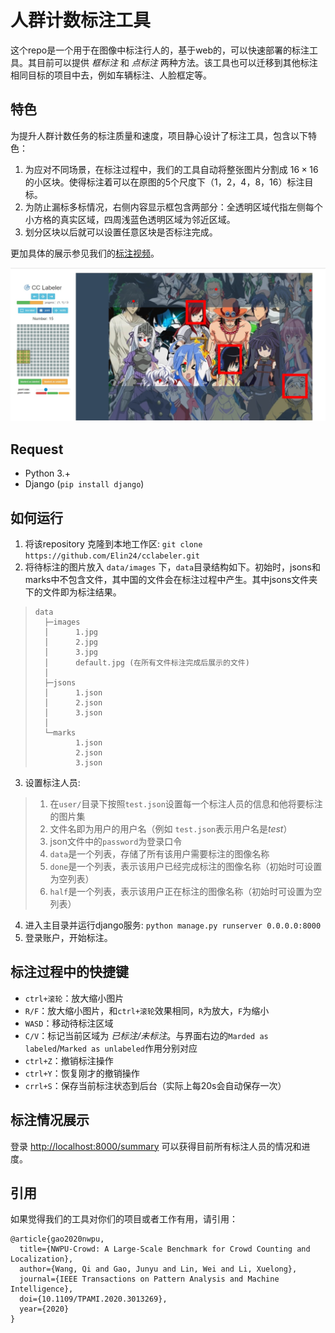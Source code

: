 # 人群计数标注工具

这个repo是一个用于在图像中标注行人的，基于web的，可以快速部署的标注工具。其目前可以提供 *框标注* 和 *点标注* 两种方法。该工具也可以迁移到其他标注相同目标的项目中去，例如车辆标注、人脸框定等。


## 特色
为提升人群计数任务的标注质量和速度，项目静心设计了标注工具，包含以下特色：
1. 为应对不同场景，在标注过程中，我们的工具自动将整张图片分割成 $16 \times 16$ 的小区块。使得标注着可以在原图的5个尺度下（1，2，4，8，16）标注目标。
2. 为防止漏标多标情况，右侧内容显示框包含两部分：全透明区域代指左侧每个小方格的真实区域，四周浅蓝色透明区域为邻近区域。
3. 划分区块以后就可以设置任意区块是否标注完成。

更加具体的展示参见我们的[标注视频](https://www.youtube.com/watch?v=U4Vc6bOPxm0&authuser=0)。

![exhibitation](readmeimg/cclabel.jpg)

## Request

- Python 3.+
- Django (`pip install django`)

## 如何运行

1. 将该repository 克隆到本地工作区: `git clone https://github.com/Elin24/cclabeler.git`
2. 将待标注的图片放入 `data/images` 下，`data`目录结构如下。初始时，jsons和marks中不包含文件，其中国的文件会在标注过程中产生。其中jsons文件夹下的文件即为标注结果。

> ```
> data
>   ├─images
>   │      1.jpg
>   │      2.jpg
>   │      3.jpg
>   │      default.jpg (在所有文件标注完成后展示的文件)
>   │
>   ├─jsons
>   │      1.json
>   │      2.json
>   │      3.json
>   │
>   └─marks
>          1.json
>          2.json
>          3.json
> ```
3. 设置标注人员: 
> 1. 在`user/`目录下按照`test.json`设置每一个标注人员的信息和他将要标注的图片集
> 2. 文件名即为用户的用户名（例如 `test.json`表示用户名是*test*）
> 3. json文件中的`password`为登录口令
> 4. `data`是一个列表，存储了所有该用户需要标注的图像名称
> 5. `done`是一个列表，表示该用户已经完成标注的图像名称（初始时可设置为空列表）
> 6. `half`是一个列表，表示该用户正在标注的图像名称（初始时可设置为空列表）

4. 进入主目录并运行django服务: `python manage.py runserver 0.0.0.0:8000`
6. 登录账户，开始标注。

## 标注过程中的快捷键

- `ctrl+滚轮`：放大缩小图片
- `R/F`：放大缩小图片，和`ctrl+滚轮`效果相同，`R`为放大，`F`为缩小
- `WASD`：移动待标注区域
- `C/V`：标记当前区域为 *已标注/未标注*。与界面右边的`Marded as labeled`/`Marked as unlabeled`作用分别对应
- `ctrl+Z`：撤销标注操作
- `ctrl+Y`：恢复刚才的撤销操作
- `crrl+S`：保存当前标注状态到后台（实际上每20s会自动保存一次）


## 标注情况展示

登录 [http://localhost:8000/summary](http://localhost:8000/summary) 可以获得目前所有标注人员的情况和进度。

## 引用

如果觉得我们的工具对你们的项目或者工作有用，请引用：
```
@article{gao2020nwpu,
  title={NWPU-Crowd: A Large-Scale Benchmark for Crowd Counting and Localization},
  author={Wang, Qi and Gao, Junyu and Lin, Wei and Li, Xuelong},
  journal={IEEE Transactions on Pattern Analysis and Machine Intelligence},
  doi={10.1109/TPAMI.2020.3013269},
  year={2020}
}
```
